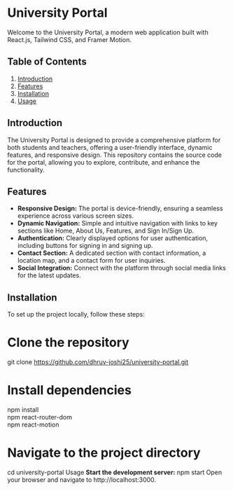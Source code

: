 # University Portal

Welcome to the University Portal, a modern web application built with React.js, Tailwind CSS, and Framer Motion.

## Table of Contents
1. [Introduction](#introduction)
2. [Features](#features)
3. [Installation](#installation)
4. [Usage](#usage)

## Introduction

The University Portal is designed to provide a comprehensive platform for both students and teachers, offering a user-friendly interface, dynamic features, and responsive design. This repository contains the source code for the portal, allowing you to explore, contribute, and enhance the functionality.

## Features

- **Responsive Design:** The portal is device-friendly, ensuring a seamless experience across various screen sizes.
- **Dynamic Navigation:** Simple and intuitive navigation with links to key sections like Home, About Us, Features, and Sign In/Sign Up.
- **Authentication:** Clearly displayed options for user authentication, including buttons for signing in and signing up.
- **Contact Section:** A dedicated section with contact information, a location map, and a contact form for user inquiries.
- **Social Integration:** Connect with the platform through social media links for the latest updates.

## Installation

To set up the project locally, follow these steps:
# Clone the repository
git clone https://github.com/dhruv-joshi25/university-portal.git


# Install dependencies
npm install<br/>
npm react-router-dom<br/>
npm react-motion

# Navigate to the project directory
cd university-portal
Usage
**Start the development server:**
npm start
Open your browser and navigate to http://localhost:3000.
